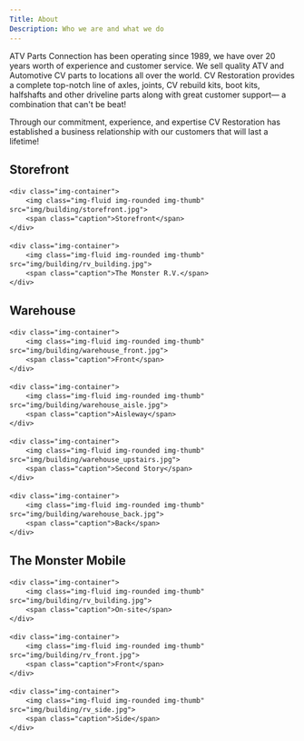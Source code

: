 ```yaml
---
Title: About
Description: Who we are and what we do
---
```



ATV Parts Connection has been operating since 1989, we have over 20 years worth of experience and customer service. We 
sell quality ATV and Automotive CV parts to locations all over the world. CV Restoration provides a complete top-notch 
line of axles, joints, CV rebuild kits, boot kits, halfshafts and other driveline parts along with great customer 
support&mdash; a combination that can't be beat! 

Through our commitment, experience, and expertise CV Restoration has established a business relationship with our customers 
that will last a lifetime!

<div class="text-center">
    <h2>Storefront</h2>

    <div class="img-container">
        <img class="img-fluid img-rounded img-thumb" src="img/building/storefront.jpg">
        <span class="caption">Storefront</span>
    </div>

    <div class="img-container">
        <img class="img-fluid img-rounded img-thumb" src="img/building/rv_building.jpg">
        <span class="caption">The Monster R.V.</span>
    </div>
</div>


<div class="text-center">
    <h2>Warehouse</h2>

    <div class="img-container">
        <img class="img-fluid img-rounded img-thumb" src="img/building/warehouse_front.jpg">
        <span class="caption">Front</span>
    </div>

    <div class="img-container">
        <img class="img-fluid img-rounded img-thumb" src="img/building/warehouse_aisle.jpg">
        <span class="caption">Aisleway</span>
    </div>

    <div class="img-container">
        <img class="img-fluid img-rounded img-thumb" src="img/building/warehouse_upstairs.jpg">
        <span class="caption">Second Story</span>
    </div>

    <div class="img-container">
        <img class="img-fluid img-rounded img-thumb" src="img/building/warehouse_back.jpg">
        <span class="caption">Back</span>
    </div>
</div>


<div class="text-center">
    <h2>The Monster Mobile</h2>

    <div class="img-container">
        <img class="img-fluid img-rounded img-thumb" src="img/building/rv_building.jpg">
        <span class="caption">On-site</span>
    </div>

    <div class="img-container">
        <img class="img-fluid img-rounded img-thumb" src="img/building/rv_front.jpg">
        <span class="caption">Front</span>
    </div>

    <div class="img-container">
        <img class="img-fluid img-rounded img-thumb" src="img/building/rv_side.jpg">
        <span class="caption">Side</span>
    </div>
</div>